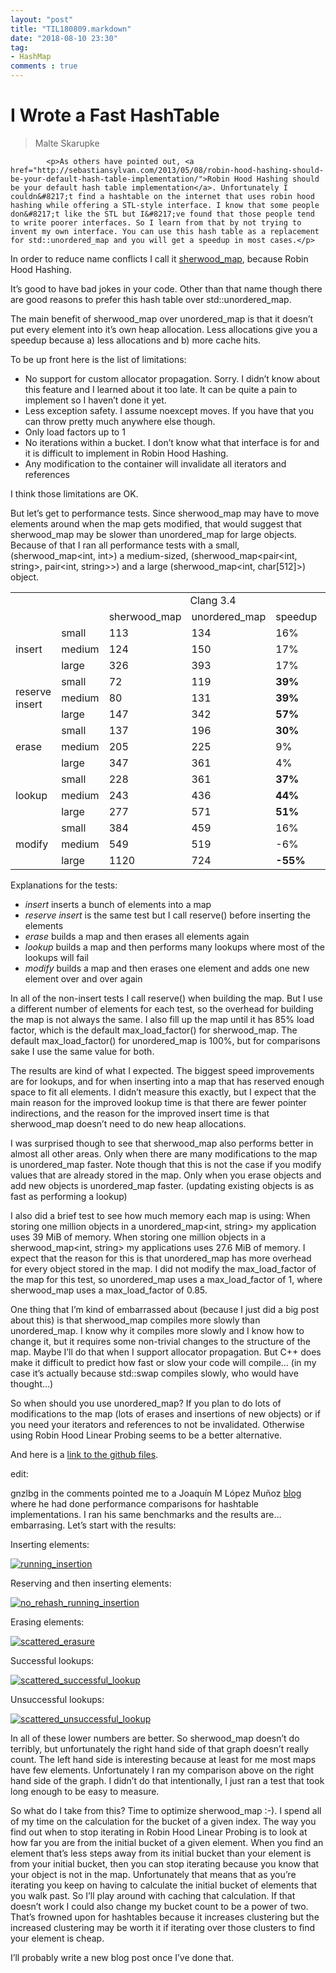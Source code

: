 ```yaml
---
layout: "post"
title: "TIL180809.markdown"
date: "2018-08-10 23:30"
tag:
- HashMap
comments : true
---
```


# I Wrote a Fast HashTable
 > Malte Skarupke

			<p>As others have pointed out, <a href="http://sebastiansylvan.com/2013/05/08/robin-hood-hashing-should-be-your-default-hash-table-implementation/">Robin Hood Hashing should be your default hash table implementation</a>. Unfortunately I couldn&#8217;t find a hashtable on the internet that uses robin hood hashing while offering a STL-style interface. I know that some people don&#8217;t like the STL but I&#8217;ve found that those people tend to write poorer interfaces. So I learn from that by not trying to invent my own interface. You can use this hash table as a replacement for std::unordered_map and you will get a speedup in most cases.</p>

<p>In order to reduce name conflicts I call it <a href="https://github.com/skarupke/sherwood_map/tree/master/finished">sherwood_map</a>, because Robin Hood Hashing.</p>


<p>It&#8217;s good to have bad jokes in your code. Other than that name though there are good reasons to prefer this hash table over std::unordered_map.</p>
<p>The main benefit of sherwood_map over unordered_map is that it doesn&#8217;t put every element into it&#8217;s own heap allocation. Less allocations give you a speedup because a) less allocations and b) more cache hits.</p>
<p>To be up front here is the list of limitations:</p>
<ul>
<li>No support for custom allocator propagation. Sorry. I didn&#8217;t know about this feature and I learned about it too late. It can be quite a pain to implement so I haven&#8217;t done it yet.</li>
<li>Less exception safety. I assume noexcept moves. If you have that you can throw pretty much anywhere else though.</li>
<li>Only load factors up to 1</li>
<li>No iterations within a bucket. I don&#8217;t know what that interface is for and it is difficult to implement in Robin Hood Hashing.</li>
<li>Any modification to the container will invalidate all iterators and references</li>
</ul>
<p>I think those limitations are OK.</p>
<p>But let&#8217;s get to performance tests. Since sherwood_map may have to move elements around when the map gets modified, that would suggest that sherwood_map may be slower than unordered_map for large objects. Because of that I ran all performance tests with a small, (sherwood_map&lt;int, int&gt;) a medium-sized, (sherwood_map&lt;pair&lt;int, string&gt;, pair&lt;int, string&gt;&gt;) and a large (sherwood_map&lt;int, char[512]&gt;) object.</p>
<table>
<tbody>
<tr>
<td></td>
<td></td>
<td style="text-align:center;" colspan="3">Clang 3.4</td>
<td style="text-align:center;" colspan="3">GCC 4.8.2</td>
</tr>
<tr>
<td></td>
<td></td>
<td>sherwood_map</td>
<td>unordered_map</td>
<td>speedup</td>
<td>sherwood_map</td>
<td>unordered_map</td>
<td>speedup</td>
</tr>
<tr>
<td rowspan="3">insert</td>
<td>small</td>
<td>113</td>
<td>134</td>
<td>16%</td>
<td>106</td>
<td>136</td>
<td>23%</td>
</tr>
<tr>
<td>medium</td>
<td>124</td>
<td>150</td>
<td>17%</td>
<td>128</td>
<td>152</td>
<td>16%</td>
</tr>
<tr>
<td>large</td>
<td>326</td>
<td>393</td>
<td>17%</td>
<td>286</td>
<td>387</td>
<td><strong>26%</strong></td>
</tr>
<tr>
<td rowspan="3">reserve insert</td>
<td>small</td>
<td>72</td>
<td>119</td>
<td><strong>39%</strong></td>
<td>72</td>
<td>119</td>
<td><strong>46%</strong></td>
</tr>
<tr>
<td>medium</td>
<td>80</td>
<td>131</td>
<td><strong>39%</strong></td>
<td>82</td>
<td>136</td>
<td><strong>39%</strong></td>
</tr>
<tr>
<td>large</td>
<td>147</td>
<td>342</td>
<td><strong>57%</strong></td>
<td>114</td>
<td>335</td>
<td><strong>66%</strong></td>
</tr>
<tr>
<td rowspan="3">erase</td>
<td>small</td>
<td>137</td>
<td>196</td>
<td><strong>30%</strong></td>
<td>149</td>
<td>199</td>
<td><strong>25%</strong></td>
</tr>
<tr>
<td>medium</td>
<td>205</td>
<td>225</td>
<td>9%</td>
<td>205</td>
<td>231</td>
<td>11%</td>
</tr>
<tr>
<td>large</td>
<td>347</td>
<td>361</td>
<td>4%</td>
<td>353</td>
<td>345</td>
<td>-2%</td>
</tr>
<tr>
<td rowspan="3">lookup</td>
<td>small</td>
<td>228</td>
<td>361</td>
<td><strong>37%</strong></td>
<td>230</td>
<td>473</td>
<td><strong>52%</strong></td>
</tr>
<tr>
<td>medium</td>
<td>243</td>
<td>436</td>
<td><strong>44%</strong></td>
<td>242</td>
<td>634</td>
<td><strong>62%</strong></td>
</tr>
<tr>
<td>large</td>
<td>277</td>
<td>571</td>
<td><strong>51%</strong></td>
<td>263</td>
<td>709</td>
<td><strong>63%</strong></td>
</tr>
<tr>
<td rowspan="3">modify</td>
<td>small</td>
<td>384</td>
<td>459</td>
<td>16%</td>
<td>388</td>
<td>508</td>
<td>24%</td>
</tr>
<tr>
<td>medium</td>
<td>549</td>
<td>519</td>
<td>-6%</td>
<td>530</td>
<td>577</td>
<td>8%</td>
</tr>
<tr>
<td>large</td>
<td>1120</td>
<td>724</td>
<td><strong>-55%</strong></td>
<td>1279</td>
<td>750</td>
<td><strong>-71%</strong></td>
</tr>
</tbody>
</table>
<p>Explanations for the tests:</p>
<ul>
<li><em>insert</em> inserts a bunch of elements into a map</li>
<li><em>reserve insert</em> is the same test but I call reserve() before inserting the elements</li>
<li><em>erase</em> builds a map and then erases all elements again</li>
<li><em>lookup</em> builds a map and then performs many lookups where most of the lookups will fail</li>
<li><em>modify</em> builds a map and then erases one element and adds one new element over and over again</li>
</ul>
<p>In all of the non-insert tests I call reserve() when building the map. But I use a different number of elements for each test, so the overhead for building the map is not always the same. I also fill up the map until it has 85% load factor, which is the default max_load_factor() for sherwood_map. The default max_load_factor() for unordered_map is 100%, but for comparisons sake I use the same value for both.</p>
<p>The results are kind of what I expected. The biggest speed improvements are for lookups, and for when inserting into a map that has reserved enough space to fit all elements. I didn&#8217;t measure this exactly, but I expect that the main reason for the improved lookup time is that there are fewer pointer indirections, and the reason for the improved insert time is that sherwood_map doesn&#8217;t need to do new heap allocations.</p>
<p>I was surprised though to see that sherwood_map also performs better in almost all other areas. Only when there are many modifications to the map is unordered_map faster. Note though that this is not the case if you modify values that are already stored in the map. Only when you erase objects and add new objects is unordered_map faster. (updating existing objects is as fast as performing a lookup)</p>
<p>I also did a brief test to see how much memory each map is using: When storing one million objects in a unordered_map&lt;int, string&gt; my application uses 39 MiB of memory. When storing one million objects in a sherwood_map&lt;int, string&gt; my applications uses 27.6 MiB of memory. I expect that the reason for this is that unordered_map has more overhead for every object stored in the map. I did not modify the max_load_factor of the map for this test, so unordered_map uses a max_load_factor of 1, where sherwood_map uses a max_load_factor of 0.85.</p>
<p>One thing that I&#8217;m kind of embarrassed about (because I just did a big post about this) is that sherwood_map compiles more slowly than unordered_map. I know why it compiles more slowly and I know how to change it, but it requires some non-trivial changes to the structure of the map. Maybe I&#8217;ll do that when I support allocator propagation. But C++ does make it difficult to predict how fast or slow your code will compile&#8230; (in my case it&#8217;s actually because std::swap compiles slowly, who would have thought&#8230;)</p>
<p>So when should you use unordered_map? If you plan to do lots of modifications to the map (lots of erases and insertions of new objects) or if you need your iterators and references to not be invalidated. Otherwise using Robin Hood Linear Probing seems to be a better alternative.</p>
<p>And here is a <a href="https://github.com/skarupke/sherwood_map/tree/master/finished">link to the github files</a>.</p>
<p>edit:</p>
<p>gnzlbg in the comments pointed me to a Joaquín M López Muñoz  <a href="http://bannalia.blogspot.de/2014/01/a-better-hash-table-clang.html">blog</a> where he had done performance comparisons for hashtable implementations. I ran his same benchmarks and the results are&#8230; embarrasing. Let&#8217;s start with the results:</p>
<p>Inserting elements:</p>
<p><a href="https://probablydance.files.wordpress.com/2014/05/running_insertion.png"><img data-attachment-id="1625" data-permalink="https://probablydance.com/2014/05/03/i-wrote-a-fast-hash-table/running_insertion/" data-orig-file="https://probablydance.files.wordpress.com/2014/05/running_insertion.png?w=650" data-orig-size="605,340" data-comments-opened="1" data-image-meta="{&quot;aperture&quot;:&quot;0&quot;,&quot;credit&quot;:&quot;&quot;,&quot;camera&quot;:&quot;&quot;,&quot;caption&quot;:&quot;&quot;,&quot;created_timestamp&quot;:&quot;0&quot;,&quot;copyright&quot;:&quot;&quot;,&quot;focal_length&quot;:&quot;0&quot;,&quot;iso&quot;:&quot;0&quot;,&quot;shutter_speed&quot;:&quot;0&quot;,&quot;title&quot;:&quot;&quot;}" data-image-title="running_insertion" data-image-description="" data-medium-file="https://probablydance.files.wordpress.com/2014/05/running_insertion.png?w=650?w=300" data-large-file="https://probablydance.files.wordpress.com/2014/05/running_insertion.png?w=650?w=605" class="alignnone size-full wp-image-1625" src="https://probablydance.files.wordpress.com/2014/05/running_insertion.png?w=650" alt="running_insertion" srcset="https://probablydance.files.wordpress.com/2014/05/running_insertion.png 605w, https://probablydance.files.wordpress.com/2014/05/running_insertion.png?w=150 150w, https://probablydance.files.wordpress.com/2014/05/running_insertion.png?w=300 300w" sizes="(max-width: 605px) 100vw, 605px"   /></a></p>
<p>Reserving and then inserting elements:</p>
<p><a href="https://probablydance.files.wordpress.com/2014/05/no_rehash_running_insertion.png"><img data-attachment-id="1626" data-permalink="https://probablydance.com/2014/05/03/i-wrote-a-fast-hash-table/no_rehash_running_insertion/" data-orig-file="https://probablydance.files.wordpress.com/2014/05/no_rehash_running_insertion.png?w=650" data-orig-size="605,340" data-comments-opened="1" data-image-meta="{&quot;aperture&quot;:&quot;0&quot;,&quot;credit&quot;:&quot;&quot;,&quot;camera&quot;:&quot;&quot;,&quot;caption&quot;:&quot;&quot;,&quot;created_timestamp&quot;:&quot;0&quot;,&quot;copyright&quot;:&quot;&quot;,&quot;focal_length&quot;:&quot;0&quot;,&quot;iso&quot;:&quot;0&quot;,&quot;shutter_speed&quot;:&quot;0&quot;,&quot;title&quot;:&quot;&quot;}" data-image-title="no_rehash_running_insertion" data-image-description="" data-medium-file="https://probablydance.files.wordpress.com/2014/05/no_rehash_running_insertion.png?w=650?w=300" data-large-file="https://probablydance.files.wordpress.com/2014/05/no_rehash_running_insertion.png?w=650?w=605" class="alignnone size-full wp-image-1626" src="https://probablydance.files.wordpress.com/2014/05/no_rehash_running_insertion.png?w=650" alt="no_rehash_running_insertion" srcset="https://probablydance.files.wordpress.com/2014/05/no_rehash_running_insertion.png 605w, https://probablydance.files.wordpress.com/2014/05/no_rehash_running_insertion.png?w=150 150w, https://probablydance.files.wordpress.com/2014/05/no_rehash_running_insertion.png?w=300 300w" sizes="(max-width: 605px) 100vw, 605px"   /></a></p>
<p>Erasing elements:</p>
<p><a href="https://probablydance.files.wordpress.com/2014/05/scattered_erasure.png"><img data-attachment-id="1627" data-permalink="https://probablydance.com/2014/05/03/i-wrote-a-fast-hash-table/scattered_erasure/" data-orig-file="https://probablydance.files.wordpress.com/2014/05/scattered_erasure.png?w=650" data-orig-size="605,340" data-comments-opened="1" data-image-meta="{&quot;aperture&quot;:&quot;0&quot;,&quot;credit&quot;:&quot;&quot;,&quot;camera&quot;:&quot;&quot;,&quot;caption&quot;:&quot;&quot;,&quot;created_timestamp&quot;:&quot;0&quot;,&quot;copyright&quot;:&quot;&quot;,&quot;focal_length&quot;:&quot;0&quot;,&quot;iso&quot;:&quot;0&quot;,&quot;shutter_speed&quot;:&quot;0&quot;,&quot;title&quot;:&quot;&quot;}" data-image-title="scattered_erasure" data-image-description="" data-medium-file="https://probablydance.files.wordpress.com/2014/05/scattered_erasure.png?w=650?w=300" data-large-file="https://probablydance.files.wordpress.com/2014/05/scattered_erasure.png?w=650?w=605" class="alignnone size-full wp-image-1627" src="https://probablydance.files.wordpress.com/2014/05/scattered_erasure.png?w=650" alt="scattered_erasure" srcset="https://probablydance.files.wordpress.com/2014/05/scattered_erasure.png 605w, https://probablydance.files.wordpress.com/2014/05/scattered_erasure.png?w=150 150w, https://probablydance.files.wordpress.com/2014/05/scattered_erasure.png?w=300 300w" sizes="(max-width: 605px) 100vw, 605px"   /></a></p>
<p>Successful lookups:</p>
<p><a href="https://probablydance.files.wordpress.com/2014/05/scattered_successful_lookup.png"><img data-attachment-id="1628" data-permalink="https://probablydance.com/2014/05/03/i-wrote-a-fast-hash-table/scattered_successful_lookup/" data-orig-file="https://probablydance.files.wordpress.com/2014/05/scattered_successful_lookup.png?w=650" data-orig-size="605,340" data-comments-opened="1" data-image-meta="{&quot;aperture&quot;:&quot;0&quot;,&quot;credit&quot;:&quot;&quot;,&quot;camera&quot;:&quot;&quot;,&quot;caption&quot;:&quot;&quot;,&quot;created_timestamp&quot;:&quot;0&quot;,&quot;copyright&quot;:&quot;&quot;,&quot;focal_length&quot;:&quot;0&quot;,&quot;iso&quot;:&quot;0&quot;,&quot;shutter_speed&quot;:&quot;0&quot;,&quot;title&quot;:&quot;&quot;}" data-image-title="scattered_successful_lookup" data-image-description="" data-medium-file="https://probablydance.files.wordpress.com/2014/05/scattered_successful_lookup.png?w=650?w=300" data-large-file="https://probablydance.files.wordpress.com/2014/05/scattered_successful_lookup.png?w=650?w=605" class="alignnone size-full wp-image-1628" src="https://probablydance.files.wordpress.com/2014/05/scattered_successful_lookup.png?w=650" alt="scattered_successful_lookup" srcset="https://probablydance.files.wordpress.com/2014/05/scattered_successful_lookup.png 605w, https://probablydance.files.wordpress.com/2014/05/scattered_successful_lookup.png?w=150 150w, https://probablydance.files.wordpress.com/2014/05/scattered_successful_lookup.png?w=300 300w" sizes="(max-width: 605px) 100vw, 605px"   /></a></p>
<p>Unsuccessful lookups:</p>
<p><a href="https://probablydance.files.wordpress.com/2014/05/scattered_unsuccessful_lookup.png"><img data-attachment-id="1629" data-permalink="https://probablydance.com/2014/05/03/i-wrote-a-fast-hash-table/scattered_unsuccessful_lookup/" data-orig-file="https://probablydance.files.wordpress.com/2014/05/scattered_unsuccessful_lookup.png?w=650" data-orig-size="605,340" data-comments-opened="1" data-image-meta="{&quot;aperture&quot;:&quot;0&quot;,&quot;credit&quot;:&quot;&quot;,&quot;camera&quot;:&quot;&quot;,&quot;caption&quot;:&quot;&quot;,&quot;created_timestamp&quot;:&quot;0&quot;,&quot;copyright&quot;:&quot;&quot;,&quot;focal_length&quot;:&quot;0&quot;,&quot;iso&quot;:&quot;0&quot;,&quot;shutter_speed&quot;:&quot;0&quot;,&quot;title&quot;:&quot;&quot;}" data-image-title="scattered_unsuccessful_lookup" data-image-description="" data-medium-file="https://probablydance.files.wordpress.com/2014/05/scattered_unsuccessful_lookup.png?w=650?w=300" data-large-file="https://probablydance.files.wordpress.com/2014/05/scattered_unsuccessful_lookup.png?w=650?w=605" class="alignnone size-full wp-image-1629" src="https://probablydance.files.wordpress.com/2014/05/scattered_unsuccessful_lookup.png?w=650" alt="scattered_unsuccessful_lookup" srcset="https://probablydance.files.wordpress.com/2014/05/scattered_unsuccessful_lookup.png 605w, https://probablydance.files.wordpress.com/2014/05/scattered_unsuccessful_lookup.png?w=150 150w, https://probablydance.files.wordpress.com/2014/05/scattered_unsuccessful_lookup.png?w=300 300w" sizes="(max-width: 605px) 100vw, 605px"   /></a></p>
<p>In all of these lower numbers are better. So sherwood_map doesn&#8217;t do terribly, but unfortunately the right hand side of that graph doesn&#8217;t really count. The left hand side is interesting because at least for me most maps have few elements. Unfortunately I ran my comparison above on the right hand side of the graph. I didn&#8217;t do that intentionally, I just ran a test that took long enough to be easy to measure.</p>
<p>So what do I take from this? Time to optimize sherwood_map :-). I spend all of my time on the calculation for the bucket of a given index. The way you find out when to stop iterating in Robin Hood Linear Probing is to look at how far you are from the initial bucket of a given element. When you find an element that&#8217;s less steps away from its initial bucket than your element is from your initial bucket, then you can stop iterating because you know that your object is not in the map. Unfortunately that means that as you&#8217;re iterating you keep on having to calculate the initial bucket of elements that you walk past. So I&#8217;ll play around with caching that calculation. If that doesn&#8217;t work I could also change my bucket count to be a power of two. That&#8217;s frowned upon for hashtables because it increases clustering but the increased clustering may be worth it if iterating over those clusters to find your element is cheap.</p>
<p>I&#8217;ll probably write a new blog post once I&#8217;ve done that.</p>
